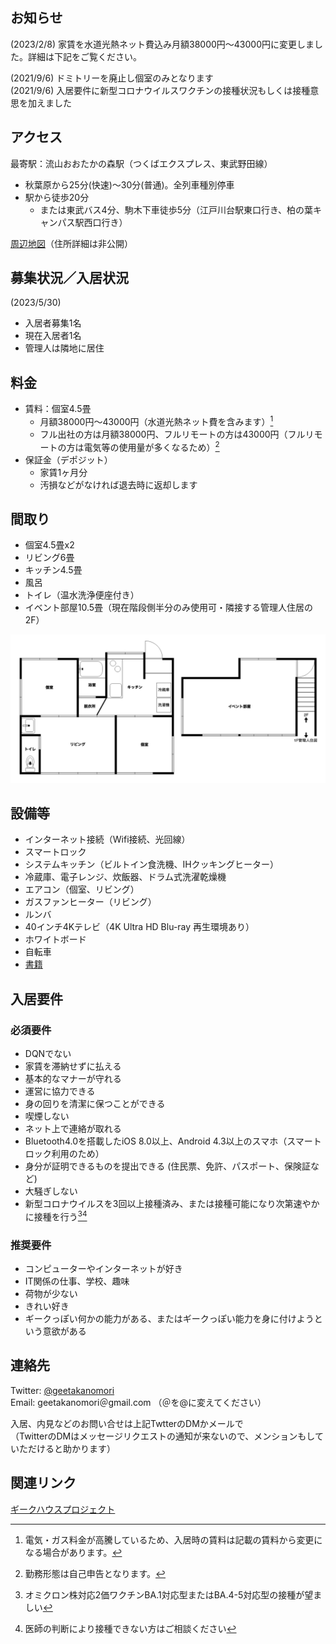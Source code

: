 　
<!-- 1行目の全角スペースの空行は消さずに保持しておくこと。これがあると _config.yml の title に従ってヘッダが生成される -->

## お知らせ
(2023/2/8) 家賃を水道光熱ネット費込み月額38000円〜43000円に変更しました。詳細は下記をご覧ください。  
<!-- ~~(2022/10/3) 2022年12月末までに入居開始される場合、入居後6ヶ月間の賃料が月額30000円になります~~  -->
<!-- ~~(2021/11/24) 家賃を水道光熱ネット費込み月額38000円に変更しました~~  -->
<!-- (2021/10/19) 家賃を月額32000円に変更しました  -->
(2021/9/6) ドミトリーを廃止し個室のみとなります  
(2021/9/6) 入居要件に新型コロナウイルスワクチンの接種状況もしくは接種意思を加えました  

## アクセス
最寄駅：流山おおたかの森駅（つくばエクスプレス、東武野田線）
* 秋葉原から25分(快速)～30分(普通)。全列車種別停車
* 駅から徒歩20分
  * または東武バス4分、駒木下車徒歩5分（江戸川台駅東口行き、柏の葉キャンパス駅西口行き）

[周辺地図](https://drive.google.com/open?id=1WKVXbXgkUtFrii1tMolxQxDgWRo-SJ-_&usp=sharing)（住所詳細は非公開）

## 募集状況／入居状況
(2023/5/30)
* 入居者募集1名
* 現在入居者1名
* 管理人は隣地に居住

<!-- 現在満室ですが、内見は受け付けています。内見に来られた方には空きができた際にご連絡いたします。 -->

<!--
## 入居可能時期
* 要相談
  * 現在、修繕およびドミトリーの個室への転換作業を行なっているため、入居時期は事前にご相談ください（入居まで2週間〜1ヶ月程度要する可能性があります）。
-->

## 料金
* 賃料：個室4.5畳
  * 月額38000円〜43000円（水道光熱ネット費を含みます）[^1]
  * フル出社の方は月額38000円、フルリモートの方は43000円（フルリモートの方は電気等の使用量が多くなるため）[^2]
    <!-- * 2022年12月末までに入居開始される場合、入居後6ヶ月間の賃料を月額30000円とします -->
* 保証金（デポジット）
  * 家賃1ヶ月分
  * 汚損などがなければ退去時に返却します

[^1]: 電気・ガス料金が高騰しているため、入居時の賃料は記載の賃料から変更になる場合があります。
[^2]: 勤務形態は自己申告となります。

## 間取り
* 個室4.5畳x2
* リビング6畳
* キッチン4.5畳
* 風呂
* トイレ（温水洗浄便座付き）
* イベント部屋10.5畳（現在階段側半分のみ使用可・隣接する管理人住居の2F）

<img src="madorizu.png" width="700">

## 設備等
* インターネット接続（Wifi接続、光回線）
* スマートロック
* システムキッチン（ビルトイン食洗機、IHクッキングヒーター）
* 冷蔵庫、電子レンジ、炊飯器、ドラム式洗濯乾燥機
* エアコン（個室、リビング）
* ガスファンヒーター（リビング）
* ルンバ
* 40インチ4Kテレビ（4K Ultra HD Blu-ray 再生環境あり）
* ホワイトボード
* 自転車
* [書籍](https://booklog.jp/users/geetakanomori)

## 入居要件

### 必須要件
* DQNでない
* 家賃を滞納せずに払える
* 基本的なマナーが守れる
* 運営に協力できる
* 身の回りを清潔に保つことができる
* 喫煙しない
* ネット上で連絡が取れる
* Bluetooth4.0を搭載したiOS 8.0以上、Android 4.3以上のスマホ（スマートロック利用のため）
* 身分が証明できるものを提出できる (住民票、免許、パスポート、保険証など)
* 大騒ぎしない
* 新型コロナウイルスを3回以上接種済み、または接種可能になり次第速やかに接種を行う[^3][^4]

[^3]: オミクロン株対応2価ワクチンBA.1対応型またはBA.4-5対応型の接種が望ましい
[^4]: 医師の判断により接種できない方はご相談ください

### 推奨要件
* コンピューターやインターネットが好き
* IT関係の仕事、学校、趣味
* 荷物が少ない
* きれい好き
* ギークっぽい何かの能力がある、またはギークっぽい能力を身に付けようという意欲がある

## 連絡先
Twitter: [@geetakanomori](https://twitter.com/geetakanomori)  
Email: geetakanomori＠gmail.com （＠を@に変えてください）

入居、内見などのお問い合せは上記TwtterのDMかメールで  
（TwitterのDMはメッセージリクエストの通知が来ないので、メンションもしていただけると助かります）

## 関連リンク
[ギークハウスプロジェクト](http://geekhouse.tumblr.com/)
